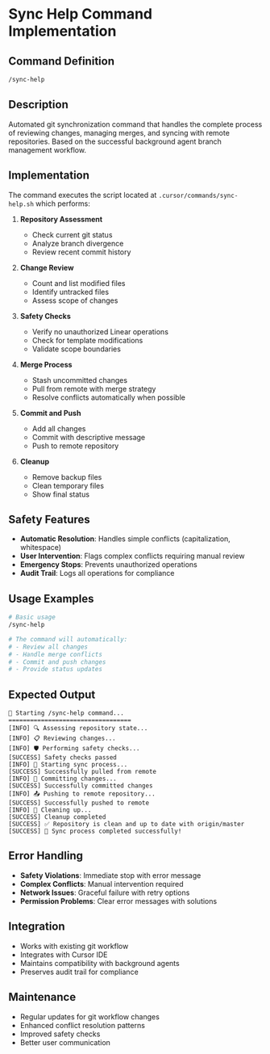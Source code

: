 # Sync Help Command Implementation

## Command Definition
```bash
/sync-help
```

## Description
Automated git synchronization command that handles the complete process of reviewing changes, managing merges, and syncing with remote repositories. Based on the successful background agent branch management workflow.

## Implementation
The command executes the script located at `.cursor/commands/sync-help.sh` which performs:

1. **Repository Assessment**
   - Check current git status
   - Analyze branch divergence
   - Review recent commit history

2. **Change Review**
   - Count and list modified files
   - Identify untracked files
   - Assess scope of changes

3. **Safety Checks**
   - Verify no unauthorized Linear operations
   - Check for template modifications
   - Validate scope boundaries

4. **Merge Process**
   - Stash uncommitted changes
   - Pull from remote with merge strategy
   - Resolve conflicts automatically when possible

5. **Commit and Push**
   - Add all changes
   - Commit with descriptive message
   - Push to remote repository

6. **Cleanup**
   - Remove backup files
   - Clean temporary files
   - Show final status

## Safety Features
- **Automatic Resolution**: Handles simple conflicts (capitalization, whitespace)
- **User Intervention**: Flags complex conflicts requiring manual review
- **Emergency Stops**: Prevents unauthorized operations
- **Audit Trail**: Logs all operations for compliance

## Usage Examples
```bash
# Basic usage
/sync-help

# The command will automatically:
# - Review all changes
# - Handle merge conflicts
# - Commit and push changes
# - Provide status updates
```

## Expected Output
```
🔄 Starting /sync-help command...
==================================
[INFO] 🔍 Assessing repository state...
[INFO] 📋 Reviewing changes...
[INFO] 🛡️ Performing safety checks...
[SUCCESS] Safety checks passed
[INFO] 🚀 Starting sync process...
[SUCCESS] Successfully pulled from remote
[INFO] 📝 Committing changes...
[SUCCESS] Successfully committed changes
[INFO] 📤 Pushing to remote repository...
[SUCCESS] Successfully pushed to remote
[INFO] 🧹 Cleaning up...
[SUCCESS] Cleanup completed
[SUCCESS] ✅ Repository is clean and up to date with origin/master
[SUCCESS] 🎉 Sync process completed successfully!
```

## Error Handling
- **Safety Violations**: Immediate stop with error message
- **Complex Conflicts**: Manual intervention required
- **Network Issues**: Graceful failure with retry options
- **Permission Problems**: Clear error messages with solutions

## Integration
- Works with existing git workflow
- Integrates with Cursor IDE
- Maintains compatibility with background agents
- Preserves audit trail for compliance

## Maintenance
- Regular updates for git workflow changes
- Enhanced conflict resolution patterns
- Improved safety checks
- Better user communication
